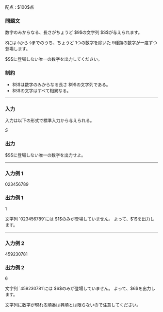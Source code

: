 
<div>

<span>

<span>

<p>
配点 : $100$点
</p>

<div>

<section>

### **問題文**

<p>
数字のみからなる、長さがちょうど $9$の文字列 $S$が与えられます。

$S$には `0`から `9`までのうち、ちょうど $1$つの数字を除いた $9$種類の数字が一度ずつ登場します。
</p>

<p>
$S$に登場しない唯一の数字を出力してください。
</p>

</section>

</div>

<div>

<section>

### **制約**

<ul>

<li>
$S$は数字のみからなる長さ $9$の文字列である。
</li>

<li>
$S$の文字はすべて相異なる。
</li>

</ul>

</section>

</div>

---

<div>

<div>

<section>

### **入力**

<p>
入力は以下の形式で標準入力から与えられる。
</p>

<div>

$S$
</div>

</section>

</div>

<div>

<section>

### **出力**

<p>
$S$に登場しない唯一の数字を出力せよ。
</p>

</section>

</div>

</div>

---

<div>

<section>

### **入力例 1**

<div>

023456789

</div>

</section>

</div>

<div>

<section>

### **出力例 1**

<div>

1

</div>

<p>
文字列 `023456789`には $1$のみが登場していません。
よって、$1$を出力します。
</p>

</section>

</div>

---

<div>

<section>

### **入力例 2**

<div>

459230781

</div>

</section>

</div>

<div>

<section>

### **出力例 2**

<div>

6

</div>

<p>
文字列 `459230781`には $6$のみが登場していません。
よって、$6$を出力します。
</p>

<p>
文字列に数字が現れる順番は昇順とは限らないので注意してください。
</p>

</section>

</div>

</span>

</span>

</div>
